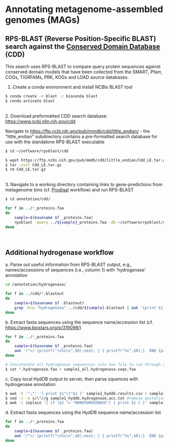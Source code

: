 # Annotating metagenome-assembled genomes (MAGs)

## RPS-BLAST (Reverse Position-Specific BLAST) search against the [Conserved Domain Database](https://www.ncbi.nlm.nih.gov/Structure/cdd/cdd_help.shtml#RPSBFtpDat) (CDD)

This search uses RPS-BLAST to compare query protein sequences against conserved domain models that have been collected from the SMART, Pfam, COGs, TIGRFAMs, PRK, KOGs and LOAD source databases.

1. Create a conda environment and install NCBIs BLAST tool

```bash
$ conda create -n blast -c bioconda blast
$ conda activate blast
```

\
2. Download preformatted CDD search database: https://www.ncbi.nlm.nih.gov/cdd 
 
Navigate to https://ftp.ncbi.nih.gov/pub/mmdb/cdd/little_endian/ - the "little_endian" subdirectory contains a pre-formatted search database for use with the standalone RPS-BLAST executable

```bash
$ cd ~/software/rpsblast/cdd

$ wget https://ftp.ncbi.nih.gov/pub/mmdb/cdd/little_endian/Cdd_LE.tar.gz
$ tar -xvzf Cdd_LE.tar.gz
$ rm Cdd_LE.tar.gz
```

\
3. Navigate to a working directory containing links to gene-predictions from metagenome bins (cf. [Prodigal](https://github.com/dgittins/Metagenomics/blob/main/annotation/genepredictionProdigal.md) workflow) and run RPS-BLAST

```bash
$ cd annotation/cdd/

for f in ../*_proteins.faa
do
	sample=$(basename $f _proteins.faa)
	rpsblast -query ../${sample}_proteins.faa -db ~/software/rpsblast/cdd/Cdd -out ${sample}.cdd.blastout -evalue 1e-7 -outfmt '6 qseqid sseqid sacc evalue bitscore stitle' -num_threads 40 
done
```

<br/>

## Additional hydrogenase workflow

a. Parse out useful information from RPS-BLAST output, e.g., names/accessions of sequences (i.e., column 1) with 'hydrogenase' annotation

```bash
cd /annotation/hydrogenase/

for f in ../cdd/*.blastout
do 
	sample=$(basename $f .blastout)
	grep -hrw "hydrogenase" ../cdd/${sample}.blastout | awk '{print $1}' | awk '!seen[$0]++' > ${sample}.hydrogenase.acc.txt #last command removes duplicate sequence names/accessions
done
```

b. Extract fasta sequences using the sequence name/accession list (cf. https://www.biostars.org/p/319099/)

```bash
for f in ../*_proteins.faa
do 
	sample=$(basename $f _proteins.faa)
	awk '/^>/ {printf("\n%s\n",$0);next; } { printf("%s",$0);}  END {printf("\n");}' < ../${sample}_proteins.faa | grep -w -A 1 -Ff ${sample}.cdd.hydrogenase.acc.txt --no-group-separator > ${sample}.hydrogenase.faa #first command converts a multiline fasta to a singleline fasta
done
```

```bash
# Concatenate all hydrogenase sequencess into one file to run through online [HydDB](https://services.birc.au.dk/hyddb/) hydrogenase classifier
$ cat *.hydrogenase.faa > sample1_all.hydrogenase.seqs.faa
```

c. Copy local HydDB output to server, then parse squences with hydrogenase annotation

```bash
$ awk -F '";"' '{ print $1"\t"$2 }' sample1_hyddb.results.csv > sample1_hyddb.hydrogenase.acc.txt #split text to columns by ";"
$ sed -i -e s/\"//g sample1_hyddb.hydrogenase.acc.txt #remove quotation marks added by HydDB
$ awk -i inplace '{ if ($2 != "NONHYDROGENASE") { print $1 } }' sample1_hyddb.hydrogenase.acc.txt #filter to column 1 (sequence name/accession) when column 2 does not equal 'NONHYDROGENASE'
```

d. Extract fasta sequences using the HydDB sequence name/accession list

```bash
for f in ../*_proteins.faa
do 
	sample=$(basename $f _proteins.faa)
	awk '/^>/ {printf("\n%s\n",$0);next; } { printf("%s",$0);}  END {printf("\n");}' < ../${sample}_proteins.faa | grep -w -A 1 -Ff Christman_hyddb.hydrogenase.acc.txt --no-group-separator > ${sample}.hyddb.hydrogenase.faa #first command converts a multiline fasta to a singleline fasta
done
```
